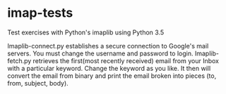 # imap-tests
Test exercises with Python's imaplib using Python 3.5


Imaplib-connect.py establishes a secure connection to Google's mail servers. You must change the username and password to login. Imaplib-fetch.py retrieves the first(most recently received) email from your Inbox with a particular keyword. Change the keyword as you like. It then will convert the email from binary and print the email broken into pieces (to, from, subject, body).
